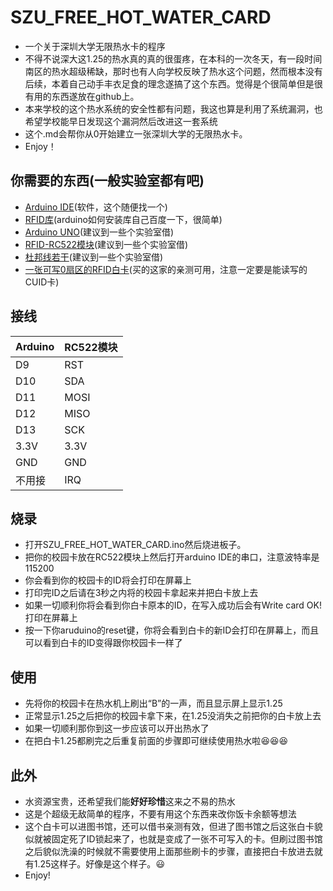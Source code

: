 # SZU_FREE_HOT_WATER_CARD
* 一个关于深圳大学无限热水卡的程序  
* 不得不说深大这1.25的热水真的真的很蛋疼，在本科的一次冬天，有一段时间南区的热水超级稀缺，那时也有人向学校反映了热水这个问题，然而根本没有后续，本着自己动手丰衣足食的理念遂搞了这个东西。觉得是个很简单但是很有用的东西遂放在github上。  
* 本来学校的这个热水系统的安全性都有问题，我这也算是利用了系统漏洞，也希望学校能早日发现这个漏洞然后改进这一套系统  
* 这个.md会帮你从0开始建立一张深圳大学的无限热水卡。 
* Enjoy！  
## 你需要的东西(一般实验室都有吧)  
* [Arduino IDE](https://m.zdfans.com/html/31422.html)(软件，这个随便找一个)  
* [RFID库](http://files.cnblogs.com/MicroHao/RFID.zip)(arduino如何安装库自己百度一下，很简单)  
* [Arduino UNO](https://detail.tmall.com/item.htm?spm=a230r.1.14.188.4a8b6558Hnbkz0&id=538662184250&ns=1&abbucket=3)(建议到一些个实验室借)  
* [RFID-RC522模块](https://detail.tmall.com/item.htm?spm=a1z10.3-b.w4011-18192725132.20.590870f78XwZd1&id=44161034569&rn=9beb21db6e84df614ce05818fbe8710d&abbucket=4)(建议到一些个实验室借)
* [杜邦线若干](https://detail.tmall.com/item.htm?spm=a1z10.3-b.w4011-18192725132.51.4e1070f7uvIIqy&id=524695046876&rn=438a65fd5e11461cd5baa0c7e35e6f7b&abbucket=4&sku_properties=122216547:20213)(建议到一些个实验室借)  
* [一张可写0扇区的RFID白卡](https://item.taobao.com/item.htm?spm=a1z09.2.0.0.59da2e8dmepvZQ&id=578506826776&_u=71nmr2290eb3)(买的这家的亲测可用，注意一定要是能读写的CUID卡)  
  
## 接线   
|Arduino|RC522模块|
|---|---
|D9|RST
|D10|SDA
|D11|MOSI
|D12|MISO
|D13|SCK
|3.3V|3.3V
|GND|GND
|不用接|IRQ  

## 烧录   
* 打开SZU_FREE_HOT_WATER_CARD.ino然后烧进板子。  
* 把你的校园卡放在RC522模块上然后打开arduino IDE的串口，注意波特率是115200  
* 你会看到你的校园卡的ID将会打印在屏幕上  
* 打印完ID之后请在3秒之内将的校园卡拿起来并把白卡放上去  
* 如果一切顺利你将会看到你白卡原本的ID，在写入成功后会有Write card OK!打印在屏幕上  
* 按一下你aruduino的reset键，你将会看到白卡的新ID会打印在屏幕上，而且可以看到白卡的ID变得跟你校园卡一样了  

## 使用  
* 先将你的校园卡在热水机上刷出“B”的一声，而且显示屏上显示1.25
* 正常显示1.25之后把你的校园卡拿下来，在1.25没消失之前把你的白卡放上去  
* 如果一切顺利那你到这一步应该可以开出热水了  
* 在把白卡1.25都刷完之后重复前面的步骤即可继续使用热水啦:laughing::laughing::laughing:  

## 此外  
* 水资源宝贵，还希望我们能**好好珍惜**这来之不易的热水  
* 这是个超级无敌简单的程序，不要有用这个东西来改你饭卡余额等想法  
* 这个白卡可以进图书馆，还可以借书亲测有效，但进了图书馆之后这张白卡貌似就被固定死了ID锁起来了，也就是变成了一张不可写入的卡。但刷过图书馆之后貌似洗澡的时候就不需要使用上面那些刷卡的步骤，直接把白卡放进去就有1.25这样子。好像是这个样子。:smiley:
* Enjoy!
